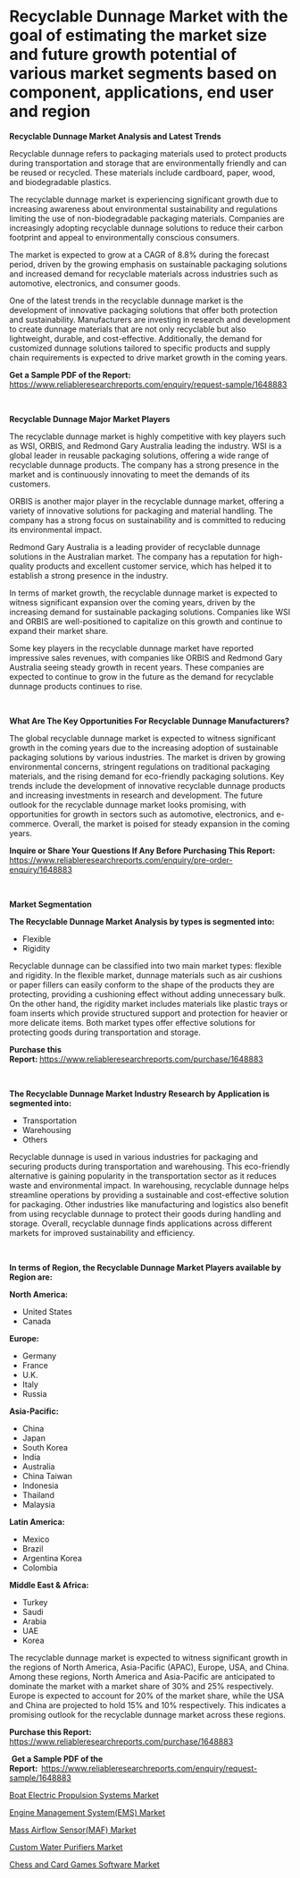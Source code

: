 <p><h1>Recyclable Dunnage Market with the goal of estimating the market size and future growth potential of various market segments based on component, applications, end user and region</h1></p><p><strong>Recyclable Dunnage Market Analysis and Latest Trends</strong></p>
<p><p>Recyclable dunnage refers to packaging materials used to protect products during transportation and storage that are environmentally friendly and can be reused or recycled. These materials include cardboard, paper, wood, and biodegradable plastics. </p><p>The recyclable dunnage market is experiencing significant growth due to increasing awareness about environmental sustainability and regulations limiting the use of non-biodegradable packaging materials. Companies are increasingly adopting recyclable dunnage solutions to reduce their carbon footprint and appeal to environmentally conscious consumers. </p><p>The market is expected to grow at a CAGR of 8.8% during the forecast period, driven by the growing emphasis on sustainable packaging solutions and increased demand for recyclable materials across industries such as automotive, electronics, and consumer goods. </p><p>One of the latest trends in the recyclable dunnage market is the development of innovative packaging solutions that offer both protection and sustainability. Manufacturers are investing in research and development to create dunnage materials that are not only recyclable but also lightweight, durable, and cost-effective. Additionally, the demand for customized dunnage solutions tailored to specific products and supply chain requirements is expected to drive market growth in the coming years.</p></p>
<p><strong>Get a Sample PDF of the Report:&nbsp;</strong> <a href="https://www.reliableresearchreports.com/enquiry/request-sample/1648883">https://www.reliableresearchreports.com/enquiry/request-sample/1648883</a></p>
<p>&nbsp;</p>
<p><strong>Recyclable Dunnage Major Market Players</strong></p>
<p><p>The recyclable dunnage market is highly competitive with key players such as WSI, ORBIS, and Redmond Gary Australia leading the industry. WSI is a global leader in reusable packaging solutions, offering a wide range of recyclable dunnage products. The company has a strong presence in the market and is continuously innovating to meet the demands of its customers.</p><p>ORBIS is another major player in the recyclable dunnage market, offering a variety of innovative solutions for packaging and material handling. The company has a strong focus on sustainability and is committed to reducing its environmental impact.</p><p>Redmond Gary Australia is a leading provider of recyclable dunnage solutions in the Australian market. The company has a reputation for high-quality products and excellent customer service, which has helped it to establish a strong presence in the industry.</p><p>In terms of market growth, the recyclable dunnage market is expected to witness significant expansion over the coming years, driven by the increasing demand for sustainable packaging solutions. Companies like WSI and ORBIS are well-positioned to capitalize on this growth and continue to expand their market share.</p><p>Some key players in the recyclable dunnage market have reported impressive sales revenues, with companies like ORBIS and Redmond Gary Australia seeing steady growth in recent years. These companies are expected to continue to grow in the future as the demand for recyclable dunnage products continues to rise.</p></p>
<p>&nbsp;</p>
<p><strong>What Are The Key Opportunities For Recyclable Dunnage Manufacturers?</strong></p>
<p><p>The global recyclable dunnage market is expected to witness significant growth in the coming years due to the increasing adoption of sustainable packaging solutions by various industries. The market is driven by growing environmental concerns, stringent regulations on traditional packaging materials, and the rising demand for eco-friendly packaging solutions. Key trends include the development of innovative recyclable dunnage products and increasing investments in research and development. The future outlook for the recyclable dunnage market looks promising, with opportunities for growth in sectors such as automotive, electronics, and e-commerce. Overall, the market is poised for steady expansion in the coming years.</p></p>
<p><strong>Inquire or Share Your Questions If Any Before Purchasing This Report:</strong> <a href="https://www.reliableresearchreports.com/enquiry/pre-order-enquiry/1648883">https://www.reliableresearchreports.com/enquiry/pre-order-enquiry/1648883</a></p>
<p>&nbsp;</p>
<p><strong>Market Segmentation</strong></p>
<p><strong>The Recyclable Dunnage Market Analysis by types is segmented into:</strong></p>
<p><ul><li>Flexible</li><li>Rigidity</li></ul></p>
<p><p>Recyclable dunnage can be classified into two main market types: flexible and rigidity. In the flexible market, dunnage materials such as air cushions or paper fillers can easily conform to the shape of the products they are protecting, providing a cushioning effect without adding unnecessary bulk. On the other hand, the rigidity market includes materials like plastic trays or foam inserts which provide structured support and protection for heavier or more delicate items. Both market types offer effective solutions for protecting goods during transportation and storage.</p></p>
<p><strong>Purchase this Report:&nbsp;</strong><a href="https://www.reliableresearchreports.com/purchase/1648883">https://www.reliableresearchreports.com/purchase/1648883</a></p>
<p>&nbsp;</p>
<p><strong>The Recyclable Dunnage Market Industry Research by Application is segmented into:</strong></p>
<p><ul><li>Transportation</li><li>Warehousing</li><li>Others</li></ul></p>
<p><p>Recyclable dunnage is used in various industries for packaging and securing products during transportation and warehousing. This eco-friendly alternative is gaining popularity in the transportation sector as it reduces waste and environmental impact. In warehousing, recyclable dunnage helps streamline operations by providing a sustainable and cost-effective solution for packaging. Other industries like manufacturing and logistics also benefit from using recyclable dunnage to protect their goods during handling and storage. Overall, recyclable dunnage finds applications across different markets for improved sustainability and efficiency.</p></p>
<p>&nbsp;</p>
<p><strong>In terms of Region, the Recyclable Dunnage Market Players available by Region are:</strong></p>
<p>
    <p> <strong> North America: </strong>
        <ul>
            <li>United States</li>
            <li>Canada</li>
        </ul>
        </p> 
    <p> <strong> Europe: </strong>
        <ul>
            <li>Germany</li>
            <li>France</li>
            <li>U.K.</li>
            <li>Italy</li>
            <li>Russia</li>
        </ul>
        </p> 
    <p> <strong> Asia-Pacific: </strong>
        <ul>
            <li>China</li>
            <li>Japan</li>
            <li>South Korea</li>
            <li>India</li>
            <li>Australia</li>
            <li>China Taiwan</li>
            <li>Indonesia</li>
            <li>Thailand</li>
            <li>Malaysia</li>
        </ul>
        </p> 
    <p> <strong> Latin America: </strong>
        <ul>
            <li>Mexico</li>
            <li>Brazil</li>
            <li>Argentina Korea</li>
            <li>Colombia</li>
        </ul>
        </p> 
    <p> <strong> Middle East & Africa: </strong>
        <ul>
            <li>Turkey</li>
            <li>Saudi</li>
            <li>Arabia</li>
            <li>UAE</li>
            <li>Korea</li>
        </ul>
    </p>
    </p>
<p><p>The recyclable dunnage market is expected to witness significant growth in the regions of North America, Asia-Pacific (APAC), Europe, USA, and China. Among these regions, North America and Asia-Pacific are anticipated to dominate the market with a market share of 30% and 25% respectively. Europe is expected to account for 20% of the market share, while the USA and China are projected to hold 15% and 10% respectively. This indicates a promising outlook for the recyclable dunnage market across these regions.</p></p>
<p><strong>Purchase this Report: </strong><a href="https://www.reliableresearchreports.com/purchase/1648883">https://www.reliableresearchreports.com/purchase/1648883</a></p>
<p>&nbsp;<strong>Get a Sample PDF of the Report:&nbsp;&nbsp;</strong><a href="https://www.reliableresearchreports.com/enquiry/request-sample/1648883">https://www.reliableresearchreports.com/enquiry/request-sample/1648883</a></p>
<p><strong></strong></p>
<p><p><a href="https://github.com/wwwkeltoum/Market-Research-Report-List-2/blob/main/boat-electric-propulsion-systems-market.md">Boat Electric Propulsion Systems Market</a></p><p><a href="https://issuu.com/reportprime-2/docs/engine-management-systemems-market-size-2030.pptx">Engine Management System(EMS) Market</a></p><p><a href="https://issuu.com/reportprime-2/docs/mass-airflow-sensormaf-market-size-2030.pptx">Mass Airflow Sensor(MAF) Market</a></p><p><a href="https://github.com/sofayahoo2023/Market-Research-Report-List-3/blob/main/custom-water-purifiers-market.md">Custom Water Purifiers Market</a></p><p><a href="https://github.com/joannesouthgate/Market-Research-Report-List-2/blob/main/chess-and-card-games-software-market.md">Chess and Card Games Software Market</a></p></p>